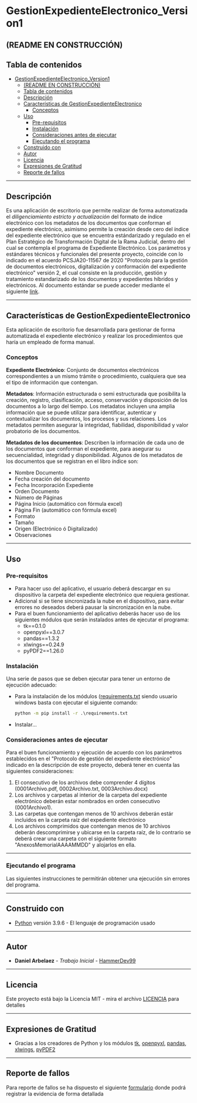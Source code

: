 # GestionExpedienteElectronico_Version1

## (README EN CONSTRUCCIÓN)

## Tabla de contenidos

- [GestionExpedienteElectronico_Version1](#gestionexpedienteelectronico_version1)
  - [(README EN CONSTRUCCIÓN)](#readme-en-construcción)
  - [Tabla de contenidos](#tabla-de-contenidos)
  - [Descripción](#descripción)
  - [Características de GestionExpedienteElectronico](#características-de-gestionexpedienteelectronico)
    - [Conceptos](#conceptos)
  - [Uso](#uso)
    - [Pre-requisitos](#pre-requisitos)
    - [Instalación](#instalación)
    - [Consideraciones antes de ejecutar](#consideraciones-antes-de-ejecutar)
    - [Ejecutando el programa](#ejecutando-el-programa)
  - [Construido con](#construido-con)
  - [Autor](#autor)
  - [Licencia](#licencia)
  - [Expresiones de Gratitud](#expresiones-de-gratitud)
  - [Reporte de fallos](#reporte-de-fallos)

---

## Descripción

Es una aplicación de escritorio que permite realizar de forma automatizada el *diligenciamiento
estricto y actualización* del formato de índice electrónico con los metadatos de los documentos que conforman el expediente electrónico, asimismo permite la creación desde cero del índice del expediente electrónico que se encuentra estándarizado y regulado en el Plan Estratégico de Transformación Digital de la Rama Judicial, dentro del cual se contempla el programa de Expediente Electrónico. Los parámetros y estándares técnicos y funcionales del presente proyecto, coincide con lo indicado en el acuerdo PCSJA20-11567 de 2020 "Protocolo para la gestión de documentos electrónicos, digitalización y conformación del expediente electrónico" versión 2, el cual consiste en la producción, gestión y tratamiento estandarizado de los documentos y expedientes híbridos y electrónicos. Al documento estándar se puede acceder mediante el siguiente [link](https://www.ramajudicial.gov.co/documents/3196516/46103054/Protocolo+para+la+gesti%C3%B3n+de+documentos+electronicos.pdf/cb0d98ef-2844-4570-b12a-5907d76bc1a3).

---

## Características de GestionExpedienteElectronico

Esta aplicación de escritorio fue desarrollada para gestionar de forma automatizada el expediente electrónico y realizar los procedimientos que haría un empleado de forma manual.

### Conceptos

**Expediente Electrónico**: Conjunto de documentos electrónicos correspondientes a un mismo trámite o procedimiento, cualquiera que sea el tipo de información que contengan.

**Metadatos**: Información estructurada o semi estructurada que posibilita la creación, registro, clasificación, acceso, conservación y disposición de los documentos a lo largo del tiempo. Los metadatos incluyen una amplia información que se puede utilizar para identificar, autenticar y contextualizar los documentos, los procesos y sus relaciones. Los metadatos permiten asegurar la integridad, fiabilidad, disponibilidad y valor probatorio de los documentos.

**Metadatos de los documentos**: Describen la información de cada uno de los documentos que conforman el expediente, para asegurar su secuencialidad, integridad y disponibilidad. Algunos de los metadatos de los documentos que se registran en el libro índice son:

- Nombre Documento
- Fecha creación del documento
- Fecha Incorporación Expediente
- Orden Documento
- Número de Páginas
- Página Inicio (automático con fórmula excel)
- Página Fin (automático con fórmula excel)
- Formato
- Tamaño
- Origen (Electrónico ó Digitalizado)
- Observaciones

---

## Uso

### Pre-requisitos

- Para hacer uso del aplicativo, el usuario deberá descargar en su dispositivo la carpeta del expediente electrónico que requiera gestionar.
- Adicional si se tiene sincronizada la nube en el dispositivo, para evitar errores no deseados deberá pausar la sincronización en la nube.
- Para el buen funcionamiento del aplicativo deberás hacer uso de los siguientes módulos que serán instalados antes de ejecutar el programa:
  - tk==0.1.0
  - openpyxl==3.0.7
  - pandas==1.3.2
  - xlwings==0.24.9
  - pyPDF2==1.26.0

<!-- - Adicional debes de tener instalado el pograma de **Microsoft Excel**. (Validar si es necesario el programa) -->

### Instalación

Una serie de pasos que se deben ejecutar para tener un entorno de ejecución adecuado:

- Para la instalación de los módulos ([requirements.txt](requirements.txt) siendo usuario windows basta con ejecutar el siguiente comando:

    ```cmd
    python -m pip install -r .\requirements.txt
    ```

- Instalar...

### Consideraciones antes de ejecutar

Para el buen funcionamiento y ejecución de acuerdo con los parámetros establecidos en el "Protocolo de gestión del expediente electrónico" indicado en la descripción de este proyecto, deberá tener en cuenta las siguientes consideraciones:

1. El consecutivo de los archivos debe comprender 4 dígitos (0001Archivo.pdf, 0002Archivo.txt, 0003Archivo.docx)
2. Los archivos y carpetas al interior de la carpeta del expediente electrónico deberán estar nombrados en orden consecutivo (0001Archivo1).
3. Las carpetas que contengan menos de 10 archivos deberán estár incluidos en la carpeta raíz del expediente electrónico
4. Los archivos comprimidos que contengan menos de 10 archivos deberán descomprimirse y ubicarse en la carpeta raíz, de lo contrario se deberá crear una carpeta con el siguiente formato "AnexosMemorialAAAAMMDD" y alojarlos en ella.

---

### Ejecutando el programa

Las siguientes instrucciones te permitirán obtener una ejecución sin errores del programa.

---

## Construido con

- [Python](https://www.python.org/) versión 3.9.6 - El lenguaje de programación usado

---

## Autor

- **Daniel Arbelaez** - *Trabajo Inicial* - [HammerDev99](https://github.com/HammerDev99/)

---

## Licencia

Este proyecto está bajo la Licencia MIT - mira el archivo [LICENCIA](https://github.com/HammerDev99/GestionExpedienteElectronico_Version1/blob/master/LICENCE) para detalles

---

## Expresiones de Gratitud

- Gracias a los creadores de Python y los módulos [tk](https://docs.python.org/3/library/tk.html), [openpyxl](https://openpyxl.readthedocs.io/en/stable/), [pandas](https://pandas.pydata.org/docs/), [xlwings](https://docs.xlwings.org/en/stable/), [pyPDF2](https://pythonhosted.org/PyPDF2/)

---

## Reporte de fallos

Para reporte de fallos se ha dispuesto el siguiente [formulario](https://forms.gle/Rrt2CZbDfodNtn96A) donde podrá registrar la evidencia de forma detallada
